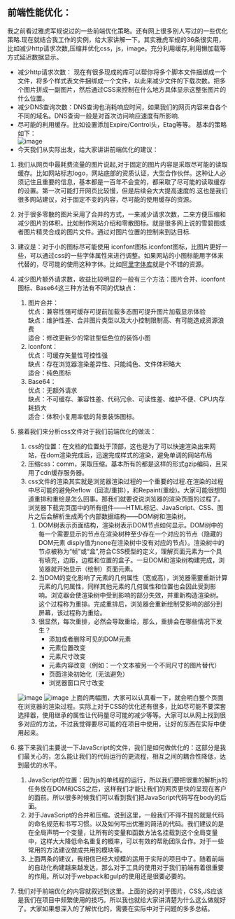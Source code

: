 ##  前端性能优化：
我之前看过雅虎军规说过的一些前端优化策略。还有网上很多别人写过的一些优化策略.现在就结合我工作的实例，给大家讲解一下。其实雅虎军规的36条很实用，比如减少http请求次数,压缩并优化css，js，image。充分利用缓存,利用懒加载等方式延迟数据显示。                                                                                                              
- 减少http请求次数： 现在有很多现成的库可以帮你将多个脚本文件捆绑成一个文件，将多个样式表文件捆绑成一个文件，以此来减少文件的下载次数。把多个图片拼成一副图片，然后通过CSS来控制在什么地方具体显示这整张图片的什么位置。                                                                                                    
- 减少DNS查询次数：DNS查询也消耗响应时间，如果我们的网页内容来自各个不同的域名。DNS查询一般是对首次访问响应速度有所影响.
- 尽可能的利用缓存。比如设置添加Expire/Control头，Etag等等。
基本的策略如下：                                                                                                                        
![image](https://github.com/zhanghuiqi205/Source-code-analysis/blob/master/image/%E4%BC%98%E5%8C%96.png)
- 今天我们从实际出发，给大家讲讲前端优化的建议：
1. 我们从网页中最耗费流量的图片说起,对于固定的图片内容是采取尽可能的读取缓存。比如网站标志logo，网站底部的资质认证，大型合作伙伴。这种让人必须记住且重要的信息，基本都是一百年不会变的，都采取了尽可能的读取缓存的设置。第一次可能打开网页比较慢，但是后续会大大提高速度的.这也是我们很多网站建议，对于固定不变的内容，尽可能的使用缓存的资源。                                                                                                       
1. 对于很多零散的图片采用了合并的方式，一来减少请求次数，二来方便压缩和减少图片的体积。比如制作网站介绍和零散图标。就是很多网上说的雪碧图或者图片精灵合成的图片文件。通过对图片位置的控制来到达目标.                                                                                            
1. 建议是：对于小的图标尽可能使用 iconfont图标.iconfont图标，比图片更好一些，可以通过css的一些字体属性来进行调整。如果网站的小图标能用字体来代替的，尽可能的使用这种字体。比如[阿里字体库](http://www.iconfont.cn/)就是个不错的资源。                                                             
1. 减少图片额外请求数，收益比较明显的一般有三个方法：图片合并、iconfont 图标、Base64这三种方法有不同的优缺点：
   1. 图片合并：                                  
优点：兼容性强可缓存可提前加载多态图可提升图片加载显示体验                                                    
缺点：维护性差、合并图片类型以及大小控制限制高、有可能造成资源浪费                  
适合：修改更新少的常驻型低色位的装饰小图                                                                                    
   1. Iconfont：                                                                                                
优点：可缓存矢量性可控性强                                                              
缺点：存在浏览器渲染差异性、只能纯色、文件体积略大                                                            
适合：纯色图标                                                            
   1. Base64：                                                                                                    
优点：无额外请求                                                                                              
缺点：不可缓存、兼容性差、代码冗余、可读性差、维护不便、CPU内存耗损大                                                                         
适合：体积小复用率低的背景装饰图标。                                                                                                     
1. 接着我们来分析css文件对于我们前端优化的做法：
   1. css的位置：在文档的位置处于顶部，这也是为了可以快速渲染出来网站，在dom渲染完成后，迅速完成样式的渲染，避免单调的网站布局                           
   1. 压缩css：comm，采取压缩。基本所有的都是这样的形式gzip编码，且采用了cdn缓存服务器。
   2. css文件的渲染其实就是浏览器渲染过程的一个重要的过程.在渲染的过程中尽可能的避免Reflow（回流/重排），和Repaint(重绘)。大家可能很想知道重排和重绘是怎么回事。那我们就要说说浏览器的渲染页面的过程了。浏览器下载完页面中的所有组件——HTML标记、JavaScript、CSS、图片之后会解析生成两个内部数据结构——DOM树和渲染树。
      1. DOM树表示页面结构，渲染树表示DOM节点如何显示。DOM树中的每一个需要显示的节点在渲染树种至少存在一个对应的节点（隐藏的DOM元素 disply值为none在渲染树中没有对应的节点）。渲染树中的节点被称为“帧”或“盒”,符合CSS模型的定义，理解页面元素为一个具有填充，边距，边框和位置的盒子。一旦DOM和渲染树构建完成，浏览器就开始显示（绘制）页面元素。
      2. 当DOM的变化影响了元素的几何属性（宽或高），浏览器需要重新计算元素的几何属性，同样其他元素的几何属性和位置也会因此受到影响。浏览器会使渲染树中受到影响的部分失效，并重新构造渲染树。这个过程称为重排。完成重排后，浏览器会重新绘制受影响的部分到屏幕，该过程称为重绘。
      3. 很显然，每次重排，必然会导致重绘，那么，重排会在哪些情况下发生？
         - 添加或者删除可见的DOM元素
         - 元素位置改变
         - 元素尺寸改变
         - 元素内容改变（例如：一个文本被另一个不同尺寸的图片替代）
         - 页面渲染初始化（无法避免）
         - 浏览器窗口尺寸改变

    ![image](https://github.com/zhanghuiqi205/Source-code-analysis/blob/master/image/%E4%BC%98%E5%8C%96.png) 
    ![image](https://github.com/zhanghuiqi205/Source-code-analysis/blob/master/image/domandcss2.jpeg)
    上面的两幅图，大家可以认真看一下，就会明白整个页面在浏览器的渲染过程。实际上对于CSS的优化还有很多，比如尽可能不要深套选择器，使用继承的属性让代码量尽可能的减少等等。大家可以从网上找到很多对应的方法，不过我觉得要尽可能的在项目中使用，让好的东西在实际中使用起来。
1. 接下来我们主要说一下JavaScript的文件，我们是如何做优化的：这部分是我们最关心的，怎么能让我们的代码运行的更流程，相互之间的耦合性降低，达到最优的水平。
   1. JavaScript的位置：因为js的单线程的运行，所以我们要把很重的解析js的任务放在DOM和CSS之后，这样我们才能让我们的网页更快的呈现在客户的面前。所以很多时候我们可以看到我们把JavaScript代码写在body的后面。
   2. 对于JavaScript的合并和压缩。说到这里，一般我们不得不提的就是代码的命名规范和书写习惯。以及如何写出优雅的简洁的代码。我们建议的是在全局声明一个变量，让所有的变量和函数方法名挂载到这个全局变量中，这样大大降低命名重复的概率，可以有效的帮助团队合作。对于一些常用的方法建议做成共用的模块等。
   3. 上面两条的建议，我相信已经大规模的运用于实际的项目中了。随着前端的自动化构建越来越发达，那么对于工具的使用对于我们前端有着很重要的作用。所以对于webpack和gulp的使用还是很要必要的。
1. 我们对于前端优化的内容就叙述到这里。上面的说的对于图片，CSS,JS应该是我们在项目中频繁使用的技巧。所以我也就给大家讲清楚为什么这么做就好了。大家如果想深入的了解优化的，需要在实际中对于问题的多多总结。



